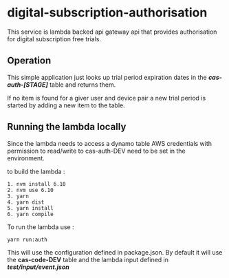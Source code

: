 # digital-subscription-authorisation

This service is lambda backed api gateway api that provides authorisation for digital subscription free trials.

## Operation

This simple application just looks up  trial period expiration dates in the ***cas-auth-[STAGE]*** table and returns them.

If no item is found for a giver user and device pair a new trial period is started by adding a new item to the table. 


## Running the lambda locally

Since the lambda needs to access a dynamo table AWS credentials with permission to read/write to cas-auth-DEV need to be set in the environment.

to build the lambda :
``` 
1. nvm install 6.10 
2. nvm use 6.10
3. yarn
4. yarn dist
5. yarn install
6. yarn compile
````
To run the lambda use :
 ```
 yarn run:auth
 ``` 

This will use the configuration defined in package.json. By default it will use the **cas-code-DEV** table and the lambda input defined in ***test/input/event.json***